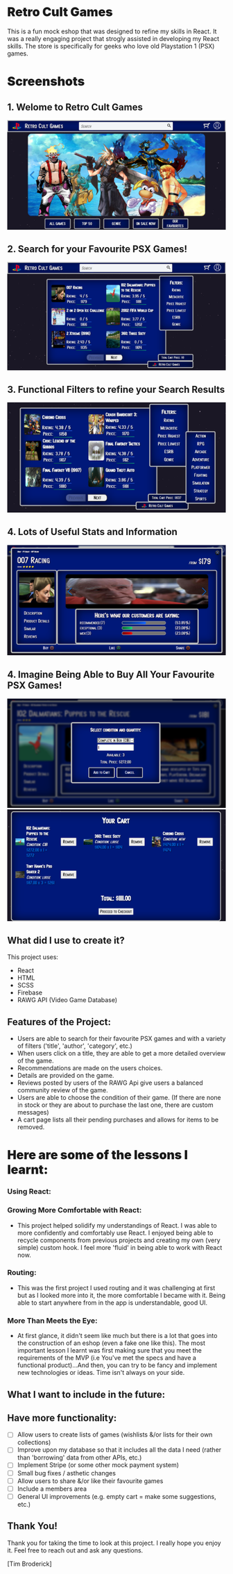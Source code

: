 <h1 style="font-weight: 900"> Retro Cult Games </h1>

This is a fun mock eshop that was designed to refine my skills in React. It was a really engaging project that strogly assisted in developing my React skills. The store is specifically for geeks who love old Playstation 1 (PSX) games. 

<h1 style="font-weight: 900"> Screenshots </h1>

## 1. Welome to Retro Cult Games

![Such simple.....](./src/assets/screenshots/homepage.png)

## 2. Search for your Favourite PSX Games!

![Such search](./src/assets/screenshots/search.png)

## 3. Functional Filters to refine your Search Results 

![Such filters](./src/assets/screenshots/filters.png)

## 4. Lots of Useful Stats and Information

![Such detail](./src/assets/screenshots/GameDetails.png)

## 4. Imagine Being Able to Buy All Your Favourite PSX Games!

![Such simple.....](./src/assets/screenshots/cartpopup.png)
![Such simple.....](./src/assets/screenshots/cart.png)


## What did I use to create it?

This project uses:

-   React
-   HTML
-   SCSS
-   Firebase
-   RAWG API (Video Game Database)

## Features of the Project:

-  Users are able to search for their favourite PSX games and with a variety of filters ('title', 'author', 'category', etc.)
- When users click on a title, they are able to get a more detailed overview of the game.
-  Recommendations are made on the users choices. 
-  Details are provided on the game. 
-  Reviews posted by users of the RAWG Api give users a balanced community review of the game.
-  Users are able to choose the condition of their game. (If there are none in stock or they are about to purchase the last one, there are custom messages)
-  A cart page lists all their pending purchases and allows for items to be removed.

<h1 style="font-weight: 900"> Here are some of the lessons I learnt:</h1>

### Using React:

### Growing More Comfortable with React:

-  This project helped solidify my understandings of React. I was able to more confidently and comfortably use React. I enjoyed being able to recycle components from previous projects and creating my own (very simple) custom hook. I feel more 'fluid' in being able to work with React now.

### Routing:

- This was the first project I used routing and it was challenging at first but as I looked more into it, the more comfortable I became with it. Being able to start anywhere from in the app is understandable, good UI.
  
### More Than Meets the Eye:

- At first glance, it didn't seem like much but there is a lot that goes into the construction of an eshop (even a fake one like this). The most important lesson I learnt was first making sure that you meet the requirements of the MVP (i.e You've met the specs and have a functional product)...And then, you can try to be fancy and implement new technologies or ideas. Time isn't always on your side. 

## What I want to include in the future:

## Have more functionality:

-   [ ] Allow users to create lists of games (wishlists &/or lists for their own collections)
-   [ ] Improve upon my database so that it includes all the data I need (rather than 'borrowing' data from other APIs, etc.)
-   [ ] Implement Stripe (or some other mock payment system)
-   [ ] Small bug fixes / asthetic changes
-   [ ] Allow users to share &/or like their favourite games
-   [ ] Include a members area
-   [ ] General UI improvements (e.g. empty cart = make some suggestions, etc.)

## Thank You!

Thank you for taking the time to look at this project. I really hope you enjoy it.
Feel free to reach out and ask any questions.

[Tim Broderick]
